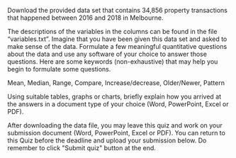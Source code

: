 Download the provided data set that contains 34,856 property transactions that happened between 2016 and 2018 in Melbourne.


The descriptions of the variables in the columns can be found in the file “variables.txt”. Imagine that you have been given this data set and asked to make sense of the data. Formulate a few meaningful quantitative questions about the data and use any software of your choice to answer those questions. Here are some keywords (non-exhaustive) that may help you begin to formulate some questions.

Mean, Median, Range, Compare, Increase/decrease, Older/Newer, Pattern

Using suitable tables, graphs or charts, briefly explain how you arrived at the answers in a document type of your choice (Word, PowerPoint, Excel or PDF).

After downloading the data file, you may leave this quiz and work on your submission document (Word, PowerPoint, Excel or PDF). You can return to this Quiz before the deadline and upload your submission below. Do remember to click "Submit quiz" button at the end.
